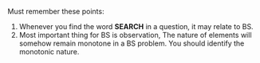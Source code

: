 Must remember these points:
1. Whenever you find the word **SEARCH** in a question, it may relate to BS.
2. Most important thing for BS is observation, The nature of elements will somehow
   remain monotone in a BS problem. You should identify the monotonic nature.
